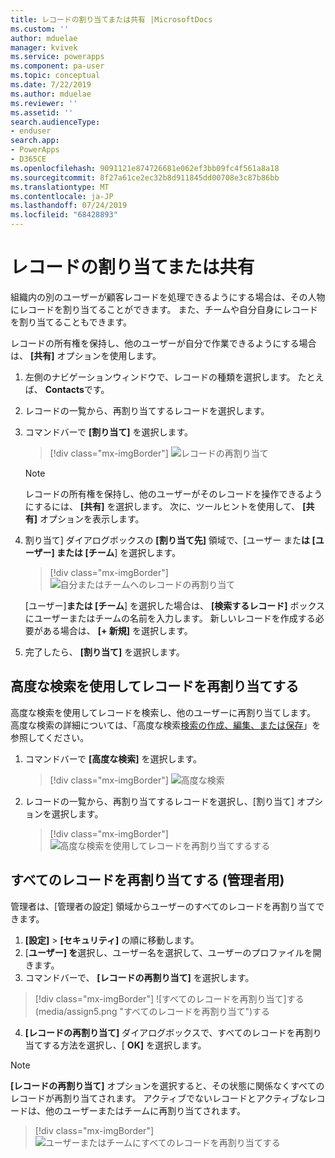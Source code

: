```yaml
---
title: レコードの割り当てまたは共有 |MicrosoftDocs
ms.custom: ''
author: mduelae
manager: kvivek
ms.service: powerapps
ms.component: pa-user
ms.topic: conceptual
ms.date: 7/22/2019
ms.author: mduelae
ms.reviewer: ''
ms.assetid: ''
search.audienceType:
- enduser
search.app:
- PowerApps
- D365CE
ms.openlocfilehash: 9091121e874726681e062ef3bb09fc4f561a8a18
ms.sourcegitcommit: 8f27a61ce2ec32b8d911845dd00708e3c87b86bb
ms.translationtype: MT
ms.contentlocale: ja-JP
ms.lasthandoff: 07/24/2019
ms.locfileid: "68428893"
---
```

# <a name="assign-or-share-records"></a>レコードの割り当てまたは共有

組織内の別のユーザーが顧客レコードを処理できるようにする場合は、その人物にレコードを割り当てることができます。 また、チームや自分自身にレコードを割り当てることもできます。  

レコードの所有権を保持し、他のユーザーが自分で作業できるようにする場合は、 **[共有]** オプションを使用します。 

1. 左側のナビゲーションウィンドウで、レコードの種類を選択します。 たとえば、 **Contacts**です。

2. レコードの一覧から、再割り当てするレコードを選択します。  
  
3. コマンドバーで **[割り当て]** を選択します。

   > [!div class="mx-imgBorder"]
   > ![レコードの再割り当て](media/assign1.png "レコードの再割り当て")

   > [!NOTE]
   > レコードの所有権を保持し、他のユーザーがそのレコードを操作できるようにするには、 **[共有]** を選択します。 次に、ツールヒントを使用して、 **[共有]** オプションを表示します。 
   
4. 割り当て] ダイアログボックスの **[割り当て先]** 領域で、[ユーザー また**は [ユーザー] または [チーム**] を選択します。

   > [!div class="mx-imgBorder"]
   > ![自分またはチームへのレコードの再割り当て](media/assign2.png "レコードを再割り当てするチーム")
  
   [ユーザー]**または [チーム**] を選択した場合は、 **[検索するレコード]** ボックスにユーザーまたはチームの名前を入力します。 新しいレコードを作成する必要がある場合は、 **[+ 新規]** を選択します。
  
5. 完了したら、 **[割り当て]** を選択します。

## <a name="use-advanced-find-to-reassign-records"></a>高度な検索を使用してレコードを再割り当てする

高度な検索を使用してレコードを検索し、他のユーザーに再割り当てします。 高度な検索の詳細については、「高度な検索[検索の作成、編集、または保存](create-edit-or-save-advanced-find-search.md)」を参照してください。


1. コマンドバーで **[高度な検索]** を選択します。

   > [!div class="mx-imgBorder"]
   > ![高度な検索](media/assign3.png "advacned 検索")
   
2. レコードの一覧から、再割り当てするレコードを選択し、[割り当て] オプションを選択します。

   > [!div class="mx-imgBorder"]
   > ![高度な検索を使用してレコードを再割り当てする](media/assign4.png "Advacned find を使用してレコードを再割り当て")する
   
 
 ## <a name="reassign-all-records-for-admins"></a>すべてのレコードを再割り当てする (管理者用)
 
 管理者は、[管理者の設定] 領域からユーザーのすべてのレコードを再割り当てできます。
 
 1. **[設定]**  >  **[セキュリティ]** の順に移動します。
 2. [**ユーザー] を**選択し、ユーザー名を選択して、ユーザーのプロファイルを開きます。
 3. コマンドバーで、 **[レコードの再割り当て]** を選択します。
 
   > [!div class="mx-imgBorder"]
   > ![すべてのレコードを再割り当て]する(media/assign5.png "すべてのレコードを再割り当て")する
   
 4. **[レコードの再割り当て]** ダイアログボックスで、すべてのレコードを再割り当てする方法を選択し、[ **OK]** を選択します。
 
  > [!NOTE]
   > **[レコードの再割り当て]** オプションを選択すると、その状態に関係なくすべてのレコードが再割り当てされます。 アクティブでないレコードとアクティブなレコードは、他のユーザーまたはチームに再割り当てされます。
 
   > [!div class="mx-imgBorder"]
   > ![ユーザーまたはチームにすべてのレコードを再割り当てする](media/assign6.png "ユーザーまたはチームにすべてのレコードを再割り当てする")
 

